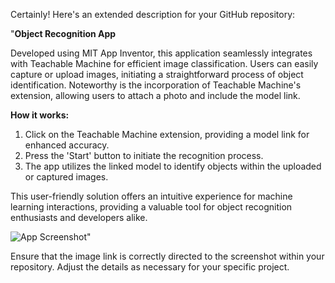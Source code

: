 Certainly! Here's an extended description for your GitHub repository:

"**Object Recognition App**

Developed using MIT App Inventor, this application seamlessly integrates with Teachable Machine for efficient image classification. Users can easily capture or upload images, initiating a straightforward process of object identification. Noteworthy is the incorporation of Teachable Machine's extension, allowing users to attach a photo and include the model link.

**How it works:**
1. Click on the Teachable Machine extension, providing a model link for enhanced accuracy.
2. Press the 'Start' button to initiate the recognition process.
3. The app utilizes the linked model to identify objects within the uploaded or captured images.
  
This user-friendly solution offers an intuitive experience for machine learning interactions, providing a valuable tool for object recognition enthusiasts and developers alike.

![App Screenshot](https://github.com/MaurizioGentile/app_object_recognition/assets/64328377/db1abdb5-e98a-42fd-9207-4188458fc96b)"

Ensure that the image link is correctly directed to the screenshot within your repository. Adjust the details as necessary for your specific project.

